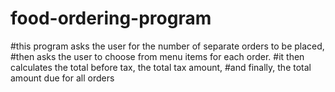 # food-ordering-program

#this program asks the user for the number of separate orders to be placed,
#then asks the user to choose from menu items for each order.
#it then calculates the total before tax, the total tax amount,
#and finally, the total amount due for all orders
